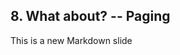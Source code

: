 ##  8. What about? -- Paging <!-- .element: data-theme="ka-content" -->

This is a new Markdown slide
